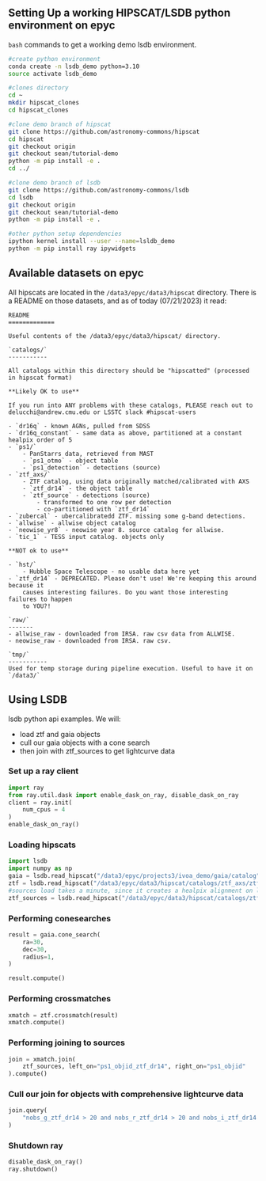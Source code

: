 ## Setting Up a working HIPSCAT/LSDB python environment on epyc
`bash` commands to get a working demo lsdb environment.

```bash
#create python environment
conda create -n lsdb_demo python=3.10
source activate lsdb_demo

#clones directory
cd ~
mkdir hipscat_clones
cd hipscat_clones

#clone demo branch of hipscat
git clone https://github.com/astronomy-commons/hipscat
cd hipscat
git checkout origin
git checkout sean/tutorial-demo
python -m pip install -e .
cd ../

#clone demo branch of lsdb
git clone https://github.com/astronomy-commons/lsdb
cd lsdb
git checkout origin
git checkout sean/tutorial-demo
python -m pip install -e .

#other python setup dependencies
ipython kernel install --user --name=lsldb_demo
python -m pip install ray ipywidgets
```

## Available datasets on epyc
All hipscats are located in the `/data3/epyc/data3/hipscat` directory. There is a README on those datasets, and as of today (07/21/2023) it read:

```
README
=============

Useful contents of the /data3/epyc/data3/hipscat/ directory.

`catalogs/`
-----------

All catalogs within this directory should be "hipscatted" (processed in hipscat format)

**Likely OK to use**

If you run into ANY problems with these catalogs, PLEASE reach out to
delucchi@andrew.cmu.edu or LSSTC slack #hipscat-users

- `dr16q` - known AGNs, pulled from SDSS
- `dr16q_constant` - same data as above, partitioned at a constant healpix order of 5
- `ps1/`
    - PanStarrs data, retrieved from MAST
    - `ps1_otmo` - object table
    - `ps1_detection` - detections (source)
- `ztf_axs/`
    - ZTF catalog, using data originally matched/calibrated with AXS
    - `ztf_dr14` - the object table
    - `ztf_source` - detections (source)
        - transformed to one row per detection
        - co-partitioned with `ztf_dr14`
- `zubercal` - ubercalibratedd ZTF. missing some g-band detections.
- `allwise` - allwise object catalog
- `neowise_yr8` - neowise year 8. source catalog for allwise.
- `tic_1` - TESS input catalog. objects only

**NOT ok to use**

- `hst/`
    - Hubble Space Telescope - no usable data here yet
- `ztf_dr14` - DEPRECATED. Please don't use! We're keeping this around because it
    causes interesting failures. Do you want those interesting failures to happen
    to YOU?!

`raw/`
-------
- allwise_raw - downloaded from IRSA. raw csv data from ALLWISE.
- neowise_raw - downloaded from IRSA. raw csv.

`tmp/`
-----------
Used for temp storage during pipeline execution. Useful to have it on `/data3/`
```

## Using LSDB
lsdb python api examples. We will:
* load ztf and gaia objects
* cull our gaia objects with a cone search
* then join with ztf_sources to get lightcurve data

### Set up a ray client
```python
import ray
from ray.util.dask import enable_dask_on_ray, disable_dask_on_ray
client = ray.init(
    num_cpus = 4
)
enable_dask_on_ray()
```

### Loading hipscats
```python
import lsdb
import numpy as np
gaia = lsdb.read_hipscat("/data3/epyc/projects3/ivoa_demo/gaia/catalog")
ztf = lsdb.read_hipscat("/data3/epyc/data3/hipscat/catalogs/ztf_axs/ztf_dr14")
#sources load takes a minute, since it creates a healpix alignment on load
ztf_sources = lsdb.read_hipscat("/data3/epyc/data3/hipscat/catalogs/ztf_axs/ztf_source")
```

### Performing conesearches
```python
result = gaia.cone_search(
    ra=30,
    dec=30,
    radius=1,
)

result.compute()
```

### Performing crossmatches
```python
xmatch = ztf.crossmatch(result)
xmatch.compute()
```

### Performing joining to sources
```python
join = xmatch.join(
    ztf_sources, left_on="ps1_objid_ztf_dr14", right_on="ps1_objid"
).compute()
```

### Cull our join for objects with comprehensive lightcurve data
```python
join.query(
    "nobs_g_ztf_dr14 > 20 and nobs_r_ztf_dr14 > 20 and nobs_i_ztf_dr14 > 20"
)
```

### Shutdown ray
```python
disable_dask_on_ray()
ray.shutdown()
```
